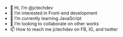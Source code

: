 - 👋 Hi, I’m @jctechdev
- 👀 I’m interested in Front-end development
- 🌱 I’m currently learning JavaScript
- 💞️ I’m looking to collaborate on other works
- 📫 How to reach me jctechdev on FB, IG, and twitter

<!---
jctechdev/jctechdev is a ✨ special ✨ repository because its `README.md` (this file) appears on your GitHub profile.
You can click the Preview link to take a look at your changes.
--->
